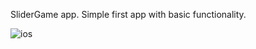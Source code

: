 
SliderGame app. Simple first app with basic functionality.

![ios](https://user-images.githubusercontent.com/89045875/130615253-274c3346-526e-4fba-8cd8-6767c41aa763.png)





